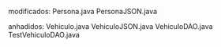 modificados:
Persona.java
PersonaJSON.java

anhadidos:
Vehiculo.java
VehiculoJSON.java
VehiculoDAO.java
TestVehiculoDAO.java


